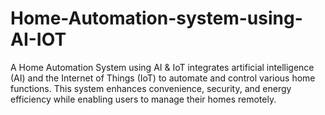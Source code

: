 # Home-Automation-system-using-AI-IOT
A Home Automation System using AI &amp; IoT integrates artificial intelligence (AI) and the Internet of Things (IoT) to automate and control various home functions. This system enhances convenience, security, and energy efficiency while enabling users to manage their homes remotely.
